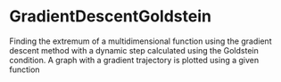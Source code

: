 # GradientDescentGoldstein
Finding the extremum of a multidimensional function using the gradient descent method with a dynamic step calculated using the Goldstein condition. A graph with a gradient trajectory is plotted using a given function
